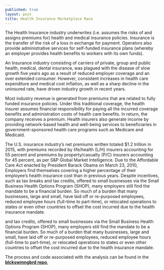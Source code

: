 ```yaml
---
published: true
layout: post
title: Health Insurance Marketplace Race
---
```



The Health Insurance industry underwrites (i.e. assumes the risks of and assigns premiums for) health and medical insurance policies. Insurance is the transfer of the risk of a loss in exchange for payment. Operators also provide administrative services for self-funded insurance plans (whereby an employer provides health benefits to workers with its own funds). 

An Insurance industry consisting of carriers of private, group and public health, medical, dental insurance, was plagued with the disease of slow growth five years ago as a result of reduced employer coverage and an over extended consumer. However, consistent increases in health care expenditure and medical cost inflation, as well as a sharp decline in the uninsured rate, have driven industry growth in recent years.

Most industry revenue is generated from premiums that are related to fully funded insurance policies. Under this traditional coverage, the health insurer assumes financial responsibility for paying all the incurred coverage benefits and administration costs of health care benefits. In return, the company receives a premium. Health insurers also generate income by providing network-based health and well-being services to beneficiaries in government-sponsored health care programs such as Medicare and Medicaid.

The U.S. insurance industry’s net premiums written totaled $1.2 trillion in 2015, with premiums recorded by life/health (L/H) insurers accounting for 55 percent and premiums by property/casualty (P/C) insurers accounting for 45 percent, as per S&P Global Market Intelligence. 
Due to the Affordable Care Act enacted by President Barack Obama on March 23, 2010, Employers find themselves covering a higher percentage of their employee’s health insurance cost than in previous years. Despite incentives, such as tax breaks and tax credits, offered to small businesses via the Small Business Health Options Program (SHOP), many employers still find the mandate to be a financial burden.  So much of a burden that many businesses, large and small, have laid off or re-purposed employees, reduced employee hours (full-time to part-time), or relocated operations to states or even other countries to offset the cost incurred due to the health insurance mandate.   

and tax credits, offered to small businesses via the Small Business Health Options Program (SHOP), many employers still find the mandate to be a financial burden.  So much of a burden that many businesses, large and small, have laid off or re-purposed employees, reduced employee hours (full-time to part-time), or relocated operations to states or even other countries to offset the cost incurred due to the health insurance mandate.   

The process and code associated with the analysis can be found in the [**blckswmngbrd repo**.](https://github.com/blckswmngbrd/Obamacare-Benefit-Analysis)

